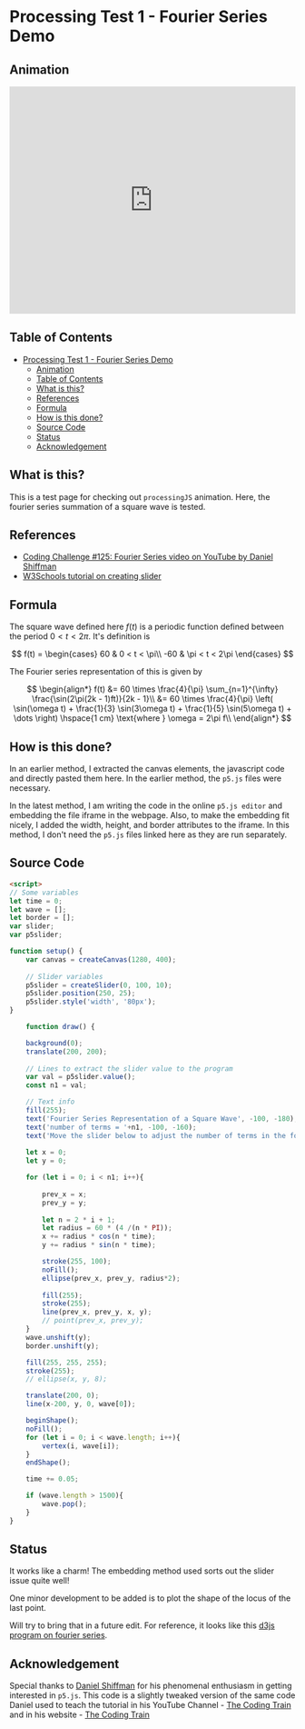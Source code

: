 # Processing Test 1 - Fourier Series Demo

## Animation

<iframe src="https://editor.p5js.org/arunprasaad2711/embed/e2nYXOn5p" width="100%" height="400px" style="border:0px;"></iframe>


## Table of Contents
<!-- TOC -->

- [Processing Test 1 - Fourier Series Demo](#processing-test-1---fourier-series-demo)
  - [Animation](#animation)
  - [Table of Contents](#table-of-contents)
  - [What is this?](#what-is-this)
  - [References](#references)
  - [Formula](#formula)
  - [How is this done?](#how-is-this-done)
  - [Source Code](#source-code)
  - [Status](#status)
  - [Acknowledgement](#acknowledgement)

<!-- /TOC -->

## What is this?
This is a test page for checking out ``processingJS`` animation. Here, the fourier series summation of a square wave is tested.

## References
* [Coding Challenge #125: Fourier Series video on YouTube by Daniel Shiffman](https://www.youtube.com/watch?v=Mm2eYfj0SgA)
* [W3Schools tutorial on creating slider](https://www.w3schools.com/howto/howto_js_rangeslider.asp)

## Formula

The square wave defined here $f(t)$ is a periodic function defined between the period $0 < t < 2\pi$. It's definition is

$$ f(t) = \begin{cases} 
               60  & 0 < t < \pi\\
               -60  & \pi < t < 2\pi
          \end{cases} $$

The Fourier series representation of this is given by

$$
\begin{align*}
    f(t) &= 60 \times \frac{4}{\pi} \sum_{n=1}^{\infty} \frac{\sin(2\pi(2k - 1)ft)}{2k - 1}\\
         &= 60 \times \frac{4}{\pi} \left( \sin(\omega t) + \frac{1}{3} \sin(3\omega t) + \frac{1}{5} \sin(5\omega t) + \dots \right) \hspace{1 cm} \text{where } \omega = 2\pi f\\
\end{align*}
$$

## How is this done?

In an earlier method, I extracted the canvas elements, the javascript code and directly pasted them here. In the earlier method, the ``p5.js`` files were necessary.

In the latest method, I am writing the code in the online ``p5.js editor`` and embedding the file iframe in the webpage. Also, to make the embedding fit nicely, I added the width, height, and border attributes to the iframe. In this method, I don't need the ``p5.js`` files linked here as they are run separately.

## Source Code

```html
<script>
// Some variables
let time = 0;
let wave = [];
let border = [];
var slider;
var p5slider;

function setup() {
    var canvas = createCanvas(1280, 400);
  
    // Slider variables
    p5slider = createSlider(0, 100, 10);
    p5slider.position(250, 25);
    p5slider.style('width', '80px');
}

    function draw() {

    background(0);
    translate(200, 200);
    
    // Lines to extract the slider value to the program
    var val = p5slider.value();
    const n1 = val;

    // Text info
    fill(255);
    text('Fourier Series Representation of a Square Wave', -100, -180);
    text('number of terms = '+n1, -100, -160);
    text('Move the slider below to adjust the number of terms in the fourier series.', -100, -140);
      
    let x = 0;
    let y = 0;

    for (let i = 0; i < n1; i++){
        
        prev_x = x;
        prev_y = y;
        
        let n = 2 * i + 1;
        let radius = 60 * (4 /(n * PI));
        x += radius * cos(n * time);
        y += radius * sin(n * time);

        stroke(255, 100);
        noFill();
        ellipse(prev_x, prev_y, radius*2);
        
        fill(255);
        stroke(255);
        line(prev_x, prev_y, x, y);
        // point(prev_x, prev_y);
    }
    wave.unshift(y);
    border.unshift(y);

    fill(255, 255, 255);
    stroke(255);
    // ellipse(x, y, 8);

    translate(200, 0);
    line(x-200, y, 0, wave[0]);

    beginShape();
    noFill();
    for (let i = 0; i < wave.length; i++){
        vertex(i, wave[i]);
    }
    endShape();

    time += 0.05;

    if (wave.length > 1500){
        wave.pop();
    }
}
```

## Status

It works like a charm! The embedding method used sorts out the slider issue quite well!

One minor development to be added is to plot the shape of the locus of the last point.

Will try to bring that in a future edit. For reference, it looks like this [d3js program on fourier series](https://bl.ocks.org/jinroh/7524988).

## Acknowledgement

Special thanks to [Daniel Shiffman](https://shiffman.net/) for his phenomenal enthusiasm in getting interested in ``p5.js``. This code is a slightly tweaked version of the same code Daniel used to teach the tutorial in his YouTube Channel - [The Coding Train](https://www.youtube.com/channel/UCvjgXvBlbQiydffZU7m1_aw) and in his website - [The Coding Train](https://thecodingtrain.com/)